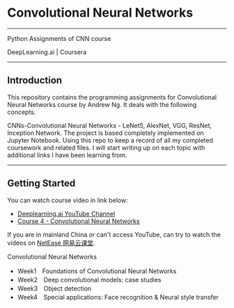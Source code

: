 # Convolutional Neural Networks 

---

Python Assignments of CNN course

DeepLearning.ai | Coursera

---

## Introduction

This repository contains the programming assignments for Convolutional Neural Networks course by Andrew Ng. It deals with the following concepts.

CNNs-Convolutional Neural Networks - LeNet5, AlexNet, VGG, ResNet, Inception Network. The project is based completely implemented on Jupyter Notebook. Using this repo to keep a record of all my completed coursework and related files. I will start writing up on each topic with additional links I have been learning from.

---

## Getting Started

You can watch course video in link below:
 
 - [Deeplearning.ai YouTube Channel](https://www.youtube.com/channel/UCcIXc5mJsHVYTZR1maL5l9w/playlists)
 - [Course 4 - Convolutional Neural Networks](https://www.youtube.com/watch?v=ArPaAX_PhIs&list=PLkDaE6sCZn6Gl29AoE31iwdVwSG-KnDzF)

If you are in mainland China or can't access YouTube, can try to watch the videos on [NetEase 网易云课堂](http://mooc.study.163.com/university/deeplearning_ai#/c).

Convolutional Neural Networks
 - Week1　Foundations of Convolutional Neural Networks
 - Week2　Deep convolutional models: case studies
 - Week3　Object detection
 - Week4　Special applications: Face recognition & Neural style transfer
